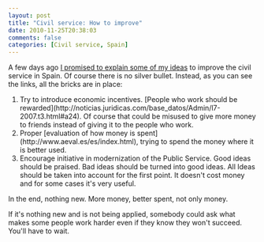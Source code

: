 ```yaml
---
layout: post
title: "Civil service: How to improve"
date: 2010-11-25T20:38:03
comments: false
categories: [Civil service, Spain]
---
```


A few days ago [I promised to explain some of my ideas](http://gonfva.blogspot.com/2010/11/civil-service-in-spain-productivity.html) to improve the civil service in Spain. Of course there is no silver bullet. Instead, as you can see the links, all the bricks are in place:



<ol><li>Try to introduce economic incentives. [People who work should be rewarded](http://noticias.juridicas.com/base_datos/Admin/l7-2007.t3.html#a24). Of course that could be misused to give more money to friends instead of giving it to the people who work. </li>
<li>Proper [evaluation of how money is spent](http://www.aeval.es/es/index.html), trying to spend the money where it is better used.</li>
<li>Encourage initiative in modernization of the Public Service. Good ideas should be praised. Bad ideas should be turned into good ideas. All Ideas should be taken into account for the first point. It doesn't cost money and for some cases it's very useful.</li></ol>


In the end, nothing new. More money, better spent, not only money.


If it's nothing new and is not being applied, somebody could ask what makes some people work harder even if they know they won't succeed. You'll have to wait.
